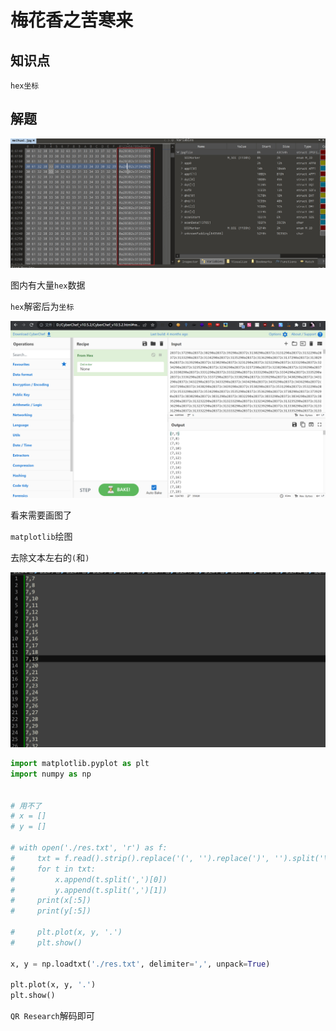 # 梅花香之苦寒来

## 知识点

`hex坐标`

## 解题

![](./img/29-1.png)

图内有大量`hex`数据

`hex`解密后为`坐标`

![](./img/29-2.png)

看来需要画图了

`matplotlib`绘图

去除文本左右的`(`和`)`

![](./img/30-1.png)

```python
import matplotlib.pyplot as plt
import numpy as np


# 用不了
# x = []
# y = []

# with open('./res.txt', 'r') as f:
#     txt = f.read().strip().replace('(', '').replace(')', '').split('\n')
#     for t in txt:
#         x.append(t.split(',')[0])
#         y.append(t.split(',')[1])
#     print(x[:5])
#     print(y[:5])
    
#     plt.plot(x, y, '.')
#     plt.show()

x, y = np.loadtxt('./res.txt', delimiter=',', unpack=True)

plt.plot(x, y, '.')
plt.show()
```

`QR Research`解码即可